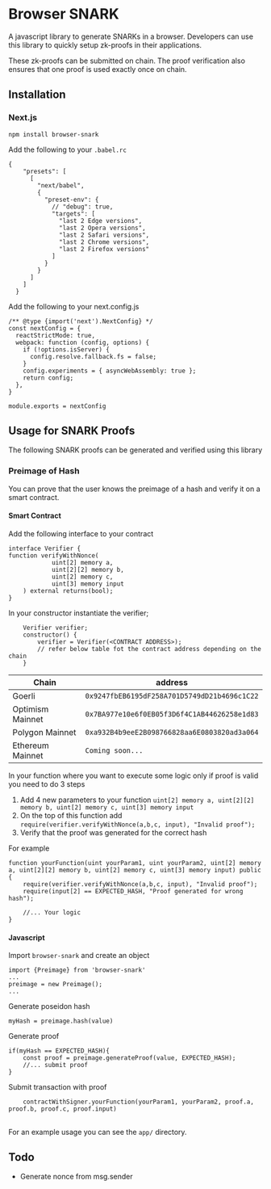 # Browser SNARK
A javascript library to generate SNARKs in a browser. Developers can use this library to quickly setup zk-proofs in their applications. 

These zk-proofs can be submitted on chain. The proof verification also ensures that one proof is used exactly once on chain. 

## Installation
### Next.js

```
npm install browser-snark
```

Add the following to your `.babel.rc`
```
{
    "presets": [
      [
        "next/babel",
        {
          "preset-env": {
            // "debug": true,
            "targets": [
              "last 2 Edge versions",
              "last 2 Opera versions",
              "last 2 Safari versions",
              "last 2 Chrome versions",
              "last 2 Firefox versions"
            ]
          }
        }
      ]
    ]
  }
```

Add the following to your next.config.js
```
/** @type {import('next').NextConfig} */
const nextConfig = {
  reactStrictMode: true,
  webpack: function (config, options) {
    if (!options.isServer) {
      config.resolve.fallback.fs = false;
    }
    config.experiments = { asyncWebAssembly: true };
    return config;
  },
}

module.exports = nextConfig
```

## Usage for SNARK Proofs
The following SNARK proofs can be generated and verified using this library

### Preimage of Hash
You can prove that the user knows the preimage of a hash and verify it on a smart contract.
#### Smart Contract
Add the following interface to your contract
```
interface Verifier {
function verifyWithNonce(            
            uint[2] memory a,
            uint[2][2] memory b,
            uint[2] memory c,
            uint[3] memory input
    ) external returns(bool);
}
```

In your constructor instantiate the verifier;
```
    Verifier verifier;
    constructor() {
        verifier = Verifier(<CONTRACT ADDRESS>);
        // refer below table fot the contract address depending on the chain
    }
```
| Chain | address |
|-------|---------|
| Goerli | `0x9247fbEB6195dF258A701D5749dD21b4696c1C22` |
| Optimism Mainnet | `0x7BA977e10e6f0EB05f3D6f4C1AB44626258e1d83` |
| Polygon Mainnet | `0xa932B4b9eeE2B098766828aa6E0803820ad3a064` |
| Ethereum Mainnet | `Coming soon...` |

In your function where you want to execute some logic only if proof is valid you need to do 3 steps
1. Add 4 new parameters to your function `uint[2] memory a, uint[2][2] memory b, uint[2] memory c, uint[3] memory input`
2. On the top of this function add `require(verifier.verifyWithNonce(a,b,c, input), "Invalid proof");`
3. Verify that the proof was generated for the correct hash

For example
```
function yourFunction(uint yourParam1, uint yourParam2, uint[2] memory a, uint[2][2] memory b, uint[2] memory c, uint[3] memory input) public {
    require(verifier.verifyWithNonce(a,b,c, input), "Invalid proof");
    require(input[2] == EXPECTED_HASH, "Proof generated for wrong hash");
    
    //... Your logic
}
```

#### Javascript

Import `browser-snark` and create an object
```
import {Preimage} from 'browser-snark'
...
preimage = new Preimage();
...
```

Generate poseidon hash
```
myHash = preimage.hash(value)
```

Generate proof
```
if(myHash == EXPECTED_HASH){
    const proof = preimage.generateProof(value, EXPECTED_HASH);
    //... submit proof
}
```

Submit transaction with proof
```
    contractWithSigner.yourFunction(yourParam1, yourParam2, proof.a, proof.b, proof.c, proof.input)
```
##
For an example usage you can see the `app/` directory.

## Todo
- Generate nonce from msg.sender